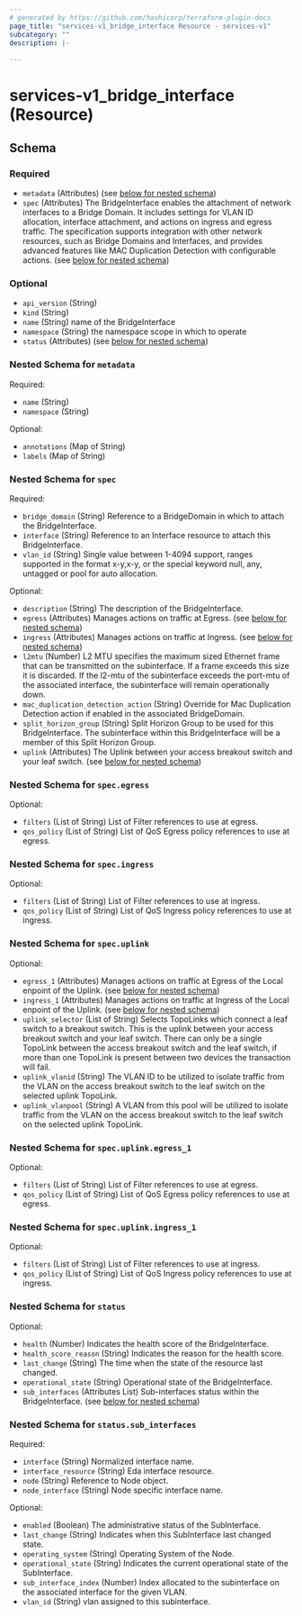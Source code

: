 ```yaml
---
# generated by https://github.com/hashicorp/terraform-plugin-docs
page_title: "services-v1_bridge_interface Resource - services-v1"
subcategory: ""
description: |-
  
---
```


# services-v1_bridge_interface (Resource)





<!-- schema generated by tfplugindocs -->
## Schema

### Required

- `metadata` (Attributes) (see [below for nested schema](#nestedatt--metadata))
- `spec` (Attributes) The BridgeInterface enables the attachment of network interfaces to a Bridge Domain. It includes settings for VLAN ID allocation, interface attachment, and actions on ingress and egress traffic. The specification supports integration with other network resources, such as Bridge Domains and Interfaces, and provides advanced features like MAC Duplication Detection with configurable actions. (see [below for nested schema](#nestedatt--spec))

### Optional

- `api_version` (String)
- `kind` (String)
- `name` (String) name of the BridgeInterface
- `namespace` (String) the namespace scope in which to operate
- `status` (Attributes) (see [below for nested schema](#nestedatt--status))

<a id="nestedatt--metadata"></a>
### Nested Schema for `metadata`

Required:

- `name` (String)
- `namespace` (String)

Optional:

- `annotations` (Map of String)
- `labels` (Map of String)


<a id="nestedatt--spec"></a>
### Nested Schema for `spec`

Required:

- `bridge_domain` (String) Reference to a BridgeDomain in which to attach the BridgeInterface.
- `interface` (String) Reference to an Interface resource to attach this BridgeInterface.
- `vlan_id` (String) Single value between 1-4094 support, ranges supported in the format x-y,x-y, or the special keyword null, any, untagged or pool for auto allocation.

Optional:

- `description` (String) The description of the BridgeInterface.
- `egress` (Attributes) Manages actions on traffic at Egress. (see [below for nested schema](#nestedatt--spec--egress))
- `ingress` (Attributes) Manages actions on traffic at Ingress. (see [below for nested schema](#nestedatt--spec--ingress))
- `l2mtu` (Number) L2 MTU specifies the maximum sized Ethernet frame that can be transmitted on the subinterface. If a frame exceeds this size it is discarded. If the l2-mtu of the subinterface exceeds the port-mtu of the associated interface, the subinterface will remain operationally down.
- `mac_duplication_detection_action` (String) Override for Mac Duplication Detection action if enabled in the associated BridgeDomain.
- `split_horizon_group` (String) Split Horizon Group to be used for this BridgeInterface. The subinterface within this BridgeInterface will be a member of this Split Horizon Group.
- `uplink` (Attributes) The Uplink between your access breakout switch and your leaf switch. (see [below for nested schema](#nestedatt--spec--uplink))

<a id="nestedatt--spec--egress"></a>
### Nested Schema for `spec.egress`

Optional:

- `filters` (List of String) List of Filter references to use at egress.
- `qos_policy` (List of String) List of QoS Egress policy references to use at egress.


<a id="nestedatt--spec--ingress"></a>
### Nested Schema for `spec.ingress`

Optional:

- `filters` (List of String) List of Filter references to use at ingress.
- `qos_policy` (List of String) List of QoS Ingress policy references to use at ingress.


<a id="nestedatt--spec--uplink"></a>
### Nested Schema for `spec.uplink`

Optional:

- `egress_1` (Attributes) Manages actions on traffic at Egress of the Local enpoint of the Uplink. (see [below for nested schema](#nestedatt--spec--uplink--egress_1))
- `ingress_1` (Attributes) Manages actions on traffic at Ingress of the Local enpoint of the Uplink. (see [below for nested schema](#nestedatt--spec--uplink--ingress_1))
- `uplink_selector` (List of String) Selects TopoLinks which connect a leaf switch to a breakout switch. This is the uplink between your access breakout switch and your leaf switch.  There can only be a single TopoLink between the access breakout switch and the leaf switch, if more than one TopoLink is present between two devices the transaction will fail.
- `uplink_vlanid` (String) The VLAN ID to be utilized to isolate traffic from the VLAN on the access breakout switch to the leaf switch on the selected uplink TopoLink.
- `uplink_vlanpool` (String) A VLAN from this pool will be utilized to isolate traffic from the VLAN on the access breakout switch to the leaf switch on the selected uplink TopoLink.

<a id="nestedatt--spec--uplink--egress_1"></a>
### Nested Schema for `spec.uplink.egress_1`

Optional:

- `filters` (List of String) List of Filter references to use at egress.
- `qos_policy` (List of String) List of QoS Egress policy references to use at egress.


<a id="nestedatt--spec--uplink--ingress_1"></a>
### Nested Schema for `spec.uplink.ingress_1`

Optional:

- `filters` (List of String) List of Filter references to use at ingress.
- `qos_policy` (List of String) List of QoS Ingress policy references to use at ingress.




<a id="nestedatt--status"></a>
### Nested Schema for `status`

Optional:

- `health` (Number) Indicates the health score of the BridgeInterface.
- `health_score_reason` (String) Indicates the reason for the health score.
- `last_change` (String) The time when the state of the resource last changed.
- `operational_state` (String) Operational state of the BridgeInterface.
- `sub_interfaces` (Attributes List) Sub-interfaces status within the BridgeInterface. (see [below for nested schema](#nestedatt--status--sub_interfaces))

<a id="nestedatt--status--sub_interfaces"></a>
### Nested Schema for `status.sub_interfaces`

Required:

- `interface` (String) Normalized interface name.
- `interface_resource` (String) Eda interface resource.
- `node` (String) Reference to Node object.
- `node_interface` (String) Node specific interface name.

Optional:

- `enabled` (Boolean) The administrative status of the SubInterface.
- `last_change` (String) Indicates when this SubInterface last changed state.
- `operating_system` (String) Operating System of the Node.
- `operational_state` (String) Indicates the current operational state of the SubInterface.
- `sub_interface_index` (Number) Index allocated to the subinterface on the associated interface for the given VLAN.
- `vlan_id` (String) vlan assigned to this subinterface.
